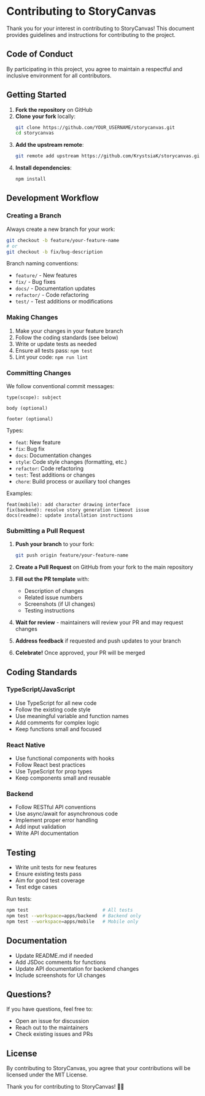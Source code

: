 # Contributing to StoryCanvas

Thank you for your interest in contributing to StoryCanvas! This document provides guidelines and instructions for contributing to the project.

## Code of Conduct

By participating in this project, you agree to maintain a respectful and inclusive environment for all contributors.

## Getting Started

1. **Fork the repository** on GitHub
2. **Clone your fork** locally:
   ```bash
   git clone https://github.com/YOUR_USERNAME/storycanvas.git
   cd storycanvas
   ```
3. **Add the upstream remote**:
   ```bash
   git remote add upstream https://github.com/KrystsiaK/storycanvas.git
   ```
4. **Install dependencies**:
   ```bash
   npm install
   ```

## Development Workflow

### Creating a Branch

Always create a new branch for your work:

```bash
git checkout -b feature/your-feature-name
# or
git checkout -b fix/bug-description
```

Branch naming conventions:
- `feature/` - New features
- `fix/` - Bug fixes
- `docs/` - Documentation updates
- `refactor/` - Code refactoring
- `test/` - Test additions or modifications

### Making Changes

1. Make your changes in your feature branch
2. Follow the coding standards (see below)
3. Write or update tests as needed
4. Ensure all tests pass: `npm test`
5. Lint your code: `npm run lint`

### Committing Changes

We follow conventional commit messages:

```
type(scope): subject

body (optional)

footer (optional)
```

Types:
- `feat`: New feature
- `fix`: Bug fix
- `docs`: Documentation changes
- `style`: Code style changes (formatting, etc.)
- `refactor`: Code refactoring
- `test`: Test additions or changes
- `chore`: Build process or auxiliary tool changes

Examples:
```
feat(mobile): add character drawing interface
fix(backend): resolve story generation timeout issue
docs(readme): update installation instructions
```

### Submitting a Pull Request

1. **Push your branch** to your fork:
   ```bash
   git push origin feature/your-feature-name
   ```

2. **Create a Pull Request** on GitHub from your fork to the main repository

3. **Fill out the PR template** with:
   - Description of changes
   - Related issue numbers
   - Screenshots (if UI changes)
   - Testing instructions

4. **Wait for review** - maintainers will review your PR and may request changes

5. **Address feedback** if requested and push updates to your branch

6. **Celebrate!** Once approved, your PR will be merged

## Coding Standards

### TypeScript/JavaScript

- Use TypeScript for all new code
- Follow the existing code style
- Use meaningful variable and function names
- Add comments for complex logic
- Keep functions small and focused

### React Native

- Use functional components with hooks
- Follow React best practices
- Use TypeScript for prop types
- Keep components small and reusable

### Backend

- Follow RESTful API conventions
- Use async/await for asynchronous code
- Implement proper error handling
- Add input validation
- Write API documentation

## Testing

- Write unit tests for new features
- Ensure existing tests pass
- Aim for good test coverage
- Test edge cases

Run tests:
```bash
npm test                           # All tests
npm test --workspace=apps/backend  # Backend only
npm test --workspace=apps/mobile   # Mobile only
```

## Documentation

- Update README.md if needed
- Add JSDoc comments for functions
- Update API documentation for backend changes
- Include screenshots for UI changes

## Questions?

If you have questions, feel free to:
- Open an issue for discussion
- Reach out to the maintainers
- Check existing issues and PRs

## License

By contributing to StoryCanvas, you agree that your contributions will be licensed under the MIT License.

Thank you for contributing to StoryCanvas! 🎨✨

